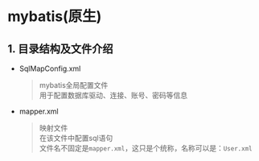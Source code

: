# mybatis(原生)
## 1. 目录结构及文件介绍
+ SqlMapConfig.xml<br/>
   >mybatis全局配置文件<br/>
    用于配置数据库驱动、连接、账号、密码等信息
   
+ mapper.xml<br/>
   >映射文件<br/>
    在该文件中配置sql语句<br/>
    文件名不固定是`mapper.xml`，这只是个统称，名称可以是：`User.xml`
    
